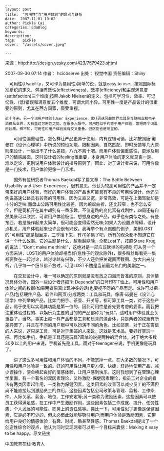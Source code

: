 
    ---
    layout: post  
    title:  “可用性”与“用户体验”的区别与联系  
    date:  2007-11-01 10:02  
    author: Pickle Cai  
    categories: EduBlog  
    keywords: 
    description:   
    tags:	pickle   
    cover:  "/assets/cover.jpeg"  

    ---  
    
来源：http:http://design.yesky.com/423/7579423.shtml

2007-09-30 07:14 作者： hciobserve 出处： 视觉中国 责任编辑：Shiny

 

　可用性(Usability，又可译为易用性)简单的说，就是easy to use，按照国际标准组织的定义，包括有效性(effectiveness)、效率(efficiency)和主观满意度(satisfaction)三个维度;按照Jakob Nielsen的定义，包括可学习性、效率、可记忆性、(低)错误和满意度五个维度，可谓大同小异。可用性一度是产品设计的很重要的原则，尤其在西方国家，颇受重视。



    近十年来，另一个词用户体验(User Experience，UX)迅速风靡世界尤其是互联网业和电子消费品业界，大有盖过可用性之势。在很多人眼中，可用性似乎约等于用户体验，常把两个词混用起来。殊不知，可用性和用户体验虽有交叉重叠，但区别也是明显的。 

　　可用性偏重理性，怎么样让产品更易于使用，内有逻辑可循，比如按照唐·诺曼在《设计心理学》中所说的预设功能、限制因素、自然匹配、即时反馈等几大原则来设计，一般出不了什么差错，八九不离十吧。而用户体验偏重感性，更涉及用户的情感层面，这时设计者的feeling很重要，本身用户体验的定义就莫衷一是、难以定论，更别说用户体验设计的指导原则了。因此，对于设计者来说，可用性像是一门技术，用户体验更像一门艺术。



　　国外有位研究者Thomas Baekdal写了篇文章：The Battle Between Usability and User-Experience，很有意思。他认为较高可用性的产品并不一定带来好的用户体验，而好的用户体验的产品也可能具有不良的可用性设计，他还举例说高速公路具有较高的可用性，因为又直又宽，非常高效，可是在上面驾驶却是十分的乏味;而盘山公路可用性比较差，因为蜿蜒曲折，还比较窄，也不怎么安全，但是司机开在其中却别有一番乐趣，不仅道路的变化富有戏剧性，四周还有自然美景可以欣赏，可谓用户体验极佳。想想身边的产品，似乎也有类似之处。有些东西，若是操作起来太简单，很可能会变得索然无味;如果人为设置点障碍，设计点机关，用户体验起来也许会很有兴致。我再举个有点跑题的例子，美剧LOST的“可用性”那是相当差，三季播下来，有70多集了吧，所有的观众都不知道它在讲一个什么故事、它的主题是什么，越看越糊涂，全都Lost了，按照Steve Krug的说法：“Don’t make me think!”，这绝对是一部应该砍掉的电视剧;可从另一个方面来讲，LOST的用户体验却相当好(急性子的观众除外)，很多粉丝每看完一集都要聚在一起讨论，越讨论越有兴致，不少人还会把关键画面截图、放大出来分析，几乎每一个细节都不放过，可见LOST不愧是当前最为热门的美剧之一。



　　在交互设计中，唯一可以确定的原则就是没有放之四海而皆准的原则，具体情况具体分析，国外一些设计者还把“It Depends!”的口号印在T恤上。可用性和用户体验之间的权衡(如果两者果真出现冲突的话)也要视不同的产品而定。或许可以把产品(包括硬件产品、软件和网页)分成两类：工具和玩具。像唐·诺曼在《设计心理学》中列举的产品，比如门把手、茶壶、开关等，都可算工具一类，对于这些产品，易于使用以实现其功能是第一位的，因此可用性是首先要考虑的要素。而我把注重体验过程的、以娱乐为主要的目的的产品都称为“玩具”，这时用户体验就至关重要了。当然，事实上每一样产品都是工具和玩具的混合体，只是两者的权重有所差异罢了，并且在不同的用户眼中可以扮演不同的角色。比如邮票，对于正在寄信的人来说，这只是工具，可是对于集邮的人来说，这就是艺术品，要好好赏玩一把。再比如手机，手机是工具还是玩具?简单的说是两种的混合体，对于绝大多数30岁以上的用户来说，手机首先是工具，而对于teenager来说，手机更像是玩具了。



　　讲了这么多可用性和用户体验的不同，不能忘掉一点，在大多数的情况下，可用性和用户体验是一致的。好的可用性让用户更方便、快捷、舒适地使用产品，减少误操作，便会唤起良好的情感体验，让用户感到快乐。这时我想到了在管理心理学里面，有一个著名的双因素理论，又称激励-保健因素理论，指员工对企业的看法有两类因素起作用，一类称为保健因素，这类因素的改善可以减少员工的不满但尚不能直接起到激励员工的作用，这些因素包括公司政策与管理、监督、工作条件、人际关系、薪金、地位、工作安定等;另一类称为激励因素，这些因素可以使员工获得满足感，在工作中产生激励作用，这些因素包括工作成就、提升、任务性质、个人发展的可能性、职务上的责任感等。类比一下，可用性似乎更像是保健因素，它是必不可少的，但未必借此就能够吸引用户;而用户体验是激励因素，它带给用户良好的情感体验：有趣、时尚、酷甚至性感。Thomas Baekdal提出了一个创造性综合的观点，他认为同时实现两者可以用一个目标来囊括：Making it easy to be happy。原文链接





		    
 中国教育在线·教育人

